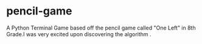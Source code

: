 # pencil-game
A Python Terminal Game based off the pencil game called "One Left" in 8th Grade.I was very excited upon discovering the algorithm .
